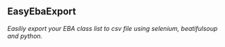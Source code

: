 ## EasyEbaExport
*Easiliy export your EBA class list to csv file using selenium, beatifulsoup and python.*

